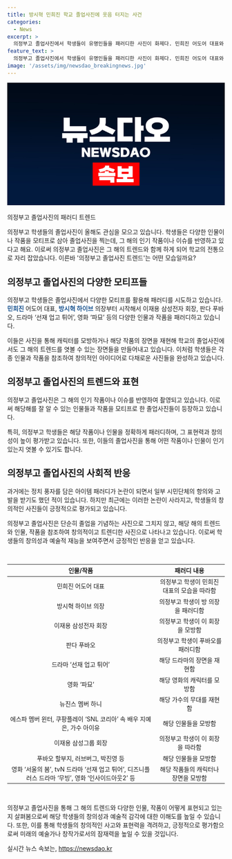 ```yaml
---
title: 방시혁 민희진 학교 졸업사진에 웃음 터지는 사건
categories:
  - News
excerpt: >
  의정부고 졸업사진에서 학생들이 유명인들을 패러디한 사진이 화제다. 민희진 어도어 대표와 방시혁 하이브 의장을 모방한 모습부터 이재용 삼성전자 회장, 한국을 떠나 중국으로 이주한 푸바오와 그를 보내는 팬 등이 등장했다. 또한 영화와 드라마 등의 캐릭터를 표현한 것도 눈에 띈다. 이들의 사진을 통해 그해 인기작을 확인할 수 있으며, 과거와는 달리 정치 풍자는 금지돼 더 다채로운 모습이다.
feature_text: >
  의정부고 졸업사진에서 학생들이 유명인들을 패러디한 사진이 화제다. 민희진 어도어 대표와 방시혁 하이브 의장을 모방한 모습부터 이재용 삼성전자 회장, 한국을 떠나 중국으로 이주한 푸바오와 그를 보내는 팬 등이 등장했다. 또한 영화와 드라마 등의 캐릭터를 표현한 것도 눈에 띈다. 이들의 사진을 통해 그해 인기작을 확인할 수 있으며, 과거와는 달리 정치 풍자는 금지돼 더 다채로운 모습이다.
image: '/assets/img/newsdao_breakingnews.jpg'
---
```


<p><img src="/assets/img/newsdao_breakingnews.jpg" alt="bookingtag 속보" /></p>

<p data-ke-size="size16">의정부고 졸업사진의 패러디 트렌드</p>

<p>의정부고 학생들의 졸업사진이 올해도 관심을 모으고 있습니다. 학생들은 다양한 인물이나 작품을 모티프로 삼아 졸업사진을 찍는데, 그 해의 인기 작품이나 이슈를 반영하고 있다고 해요. 이로써 의정부고 졸업사진은 그 해의 트렌드와 함께 하게 되어 학교의 전통으로 자리 잡았습니다. 이른바 '의정부고 졸업사진 트렌드'는 어떤 모습일까요?</p>

<h2 data-ke-size="size26">의정부고 졸업사진의 다양한 모티프들</h2>

<p>의정부고 학생들은 졸업사진에서 다양한 모티프를 활용해 패러디를 시도하고 있습니다. <b><span style="color: #1a5490;">민희진</span></b> 어도어 대표, <b><span style="color: #1a5490;">방시혁 하이브</span></b> 의장부터 시작해서 이재용 삼성전자 회장, 판다 푸바오, 드라마 ‘선재 업고 튀어’, 영화 ‘파묘’ 등의 다양한 인물과 작품을 패러디하고 있습니다. </p>

<p>이들은 사진을 통해 캐릭터를 모방하거나 해당 작품의 장면을 재현해 학교의 졸업사진에서도 그 해의 트렌드를 엿볼 수 있는 장면들을 만들어내고 있습니다. 이처럼 학생들은 각종 인물과 작품을 참조하여 창의적인 아이디어로 다채로운 사진들을 완성하고 있습니다.</p>

<h2 data-ke-size="size26">의정부고 졸업사진의 트렌드와 표현</h2>

<p>의정부고 졸업사진은 그 해의 인기 작품이나 이슈를 반영하여 촬영되고 있습니다. 이로써 해당해를 잘 알 수 있는 인물들과 작품을 모티프로 한 졸업사진들이 등장하고 있습니다. </p>

<p>특히, 의정부고 학생들은 해당 작품이나 인물을 정확하게 패러디하며, 그 표현력과 창의성이 높이 평가받고 있습니다. 또한, 이들의 졸업사진을 통해 어떤 작품이나 인물이 인기 있는지 엿볼 수 있기도 합니다.</p>

<h2 data-ke-size="size26">의정부고 졸업사진의 사회적 반응</h2>

<p>과거에는 정치 풍자를 담은 아이템 패러디가 논란이 되면서 일부 시민단체의 항의와 고발을 받기도 했던 적이 있습니다. 하지만 최근에는 이러한 논란이 사라지고, 학생들의 창의적인 사진들이 긍정적으로 평가되고 있습니다.</p>

<p>의정부고 졸업사진은 단순히 졸업을 기념하는 사진으로 그치지 않고, 해당 해의 트렌드와 인물, 작품을 참조하여 창의적이고 트렌디한 사진으로 나타나고 있습니다. 이로써 학생들의 창의성과 예술적 재능을 보여주면서 긍정적인 반응을 얻고 있습니다.</p>

<p data-ke-size="size16">&nbsp;</p>

<table>
<thead>
<tr>
<th style="text-align: center;">인물/작품</th>
<th style="text-align: center;">패러디 내용</th>
</tr>
</thead>
<tbody>
<tr>
<td style="text-align: center;">민희진 어도어 대표</td>
<td style="text-align: center;">의정부고 학생이 민희진 대표의 모습을 따라함</td>
</tr>
<tr>
<td style="text-align: center;">방시혁 하이브 의장</td>
<td style="text-align: center;">의정부고 학생이 방 의장을 패러디함</td>
</tr>
<tr>
<td style="text-align: center;">이재용 삼성전자 회장</td>
<td style="text-align: center;">의정부고 학생이 이 회장을 모방함</td>
</tr>
<tr>
<td style="text-align: center;">판다 푸바오</td>
<td style="text-align: center;">의정부고 학생이 푸바오를 패러디함</td>
</tr>
<tr>
<td style="text-align: center;">드라마 ‘선재 업고 튀어’</td>
<td style="text-align: center;">해당 드라마의 장면을 재현함</td>
</tr>
<tr>
<td style="text-align: center;">영화 ‘파묘’</td>
<td style="text-align: center;">해당 영화의 캐릭터를 모방함</td>
</tr>
<tr>
<td style="text-align: center;">뉴진스 멤버 하니</td>
<td style="text-align: center;">해당 가수의 무대를 재현함</td>
</tr>
<tr>
<td style="text-align: center;">에스파 멤버 윈터, 쿠팡플레이 ‘SNL 코리아’ 속 배우 지예은, 가수 아이유</td>
<td style="text-align: center;">해당 인물들을 모방함</td>
</tr>
<tr>
<td style="text-align: center;">이재용 삼성그룹 회장</td>
<td style="text-align: center;">의정부고 학생이 이 회장을 따라함</td>
</tr>
<tr>
<td style="text-align: center;">푸바오 할부지, 러브버그, 박진영 등</td>
<td style="text-align: center;">해당 인물들을 모방함</td>
</tr>
<tr>
<td style="text-align: center;">영화 ‘서울의 봄’, tvN 드라마 ‘선재 업고 튀어’, 디즈니플러스 드라마 ‘무빙’, 영화 ‘인사이드아웃2’ 등</td>
<td style="text-align: center;">해당 작품들의 캐릭터나 장면을 모방함</td>
</tr>
</tbody>
</table>

<p data-ke-size="size16">&nbsp;</p>

<p>의정부고 졸업사진을 통해 그 해의 트렌드와 다양한 인물, 작품이 어떻게 표현되고 있는지 살펴봄으로써 해당 학생들의 창의성과 예술적 감각에 대한 이해도를 높일 수 있습니다. 또한, 이를 통해 학생들의 창의적인 사고와 표현력을 격려하고, 긍정적으로 평가함으로써 미래의 예술가나 창작가로서의 잠재력을 높일 수 있을 것입니다.</p>
실시간 뉴스 속보는, <a href="https://newsdao.kr" rel="dofollow">https://newsdao.kr</a>



